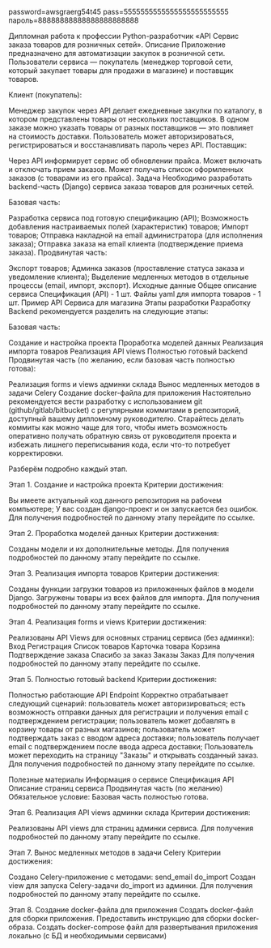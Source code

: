


password=awsgraerg54t45
pass=5555555555555555555555555
пароль=88888888888888888888888


Дипломная работа к профессии Python-разработчик «API Сервис заказа товаров для розничных сетей».
Описание
Приложение предназначено для автоматизации закупок в розничной сети. Пользователи сервиса — покупатель (менеджер торговой сети, который закупает товары для продажи в магазине) и поставщик товаров.

Клиент (покупатель):

Менеджер закупок через API делает ежедневные закупки по каталогу, в котором представлены товары от нескольких поставщиков.
В одном заказе можно указать товары от разных поставщиков — это повлияет на стоимость доставки.
Пользователь может авторизироваться, регистрироваться и восстанавливать пароль через API.
Поставщик:

Через API информирует сервис об обновлении прайса.
Может включать и отключать прием заказов.
Может получать список оформленных заказов (с товарами из его прайса).
Задача
Необходимо разработать backend-часть (Django) сервиса заказа товаров для розничных сетей.

Базовая часть:

Разработка сервиса под готовую спецификацию (API);
Возможность добавления настраиваемых полей (характеристик) товаров;
Импорт товаров;
Отправка накладной на email администратора (для исполнения заказа);
Отправка заказа на email клиента (подтверждение приема заказа).
Продвинутая часть:

Экспорт товаров;
Админка заказов (проставление статуса заказа и уведомление клиента);
Выделение медленных методов в отдельные процессы (email, импорт, экспорт).
Исходные данные
Общее описание сервиса
Спецификация (API) - 1 шт.
Файлы yaml для импорта товаров - 1 шт.
Пример API Сервиса для магазина
Этапы разработки
Разработку Backend рекомендуется разделить на следующие этапы:

Базовая часть:

Создание и настройка проекта
Проработка моделей данных
Реализация импорта товаров
Реализация API views
Полностью готовый backend
Продвинутая часть (по желанию, если базовая часть полностью готова):

Реализация forms и views админки склада
Вынос медленных методов в задачи Celery
Создание docker-файла для приложения
Настоятельно рекомендуется вести разработку с использованием git (github/gitlab/bitbucket) с регулярными коммитами в репозиторий, доступный вашему дипломному руководителю. Старайтесь делать коммиты как можно чаще для того, чтобы иметь возможность оперативно получать обратную связь от руководителя проекта и избежать лишнего переписывания кода, если что-то потребует корректировки.

Разберём подробно каждый этап.

Этап 1. Создание и настройка проекта
Критерии достижения:

Вы имеете актуальный код данного репозитория на рабочем компьютере;
У вас создан django-проект и он запускается без ошибок.
Для получения подробностей по данному этапу перейдите по ссылке.

Этап 2. Проработка моделей данных
Критерии достижения:

Созданы модели и их дополнительные методы.
Для получения подробностей по данному этапу перейдите по ссылке.

Этап 3. Реализация импорта товаров
Критерии достижения:

Созданы функции загрузки товаров из приложенных файлов в модели Django.
Загружены товары из всех файлов для импорта.
Для получения подробностей по данному этапу перейдите по ссылке.

Этап 4. Реализация forms и views
Критерии достижения:

Реализованы API Views для основных страниц сервиса (без админки):
Вход
Регистрация
Список товаров
Карточка товара
Корзина
Подтверждение заказа
Спасибо за заказ
Заказы
Заказ
Для получения подробностей по данному этапу перейдите по ссылке.

Этап 5. Полностью готовый backend
Критерии достижения:

Полностью работающие API Endpoint
Корректно отрабатывает следующий сценарий:
пользователь может авторизироваться;
есть возможность отправки данных для регистрации и получения email с подтверждением регистрации;
пользователь может добавлять в корзину товары от разных магазинов;
пользователь может подтверждать заказ с вводом адреса доставки;
пользователь получает email с подтверждением после ввода адреса доставки;
Пользователь может переходить на страницу "Заказы" и открывать созданный заказ.
Для получения подробностей по данному этапу перейдите по ссылке.

Полезные материалы
Информация о сервисе
Спецификация API
Описание страниц сервиса
Продвинутая часть (по желанию)
Обязательное условие: Базовая часть полностью готова.

Этап 6. Реализация API views админки склада
Критерии достижения:

Реализованы API views для страниц админки сервиса.
Для получения подробностей по данному этапу перейдите по ссылке.

Этап 7. Вынос медленных методов в задачи Celery
Критерии достижения:

Создано Celery-приложение c методами:
send_email
do_import
Создан view для запуска Celery-задачи do_import из админки.
Для получения подробностей по данному этапу перейдите по ссылке.

Этап 8. Создание docker-файла для приложения
Создать docker-файл для сборки приложения.
Предоставить инструкцию для сборки docker-образа.
Создать docker-compose файл для развертывания приложения локально (с БД и необходимыми сервисами)


